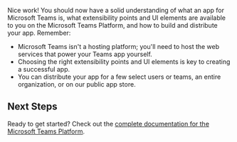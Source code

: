 Nice work! You should now have a solid understanding of what an app for Microsoft Teams is, what extensibility points and UI elements are available to you on the Microsoft Teams Platform, and how to build and distribute your app. Remember:

* Microsoft Teams isn't a hosting platform; you'll need to host the web services that power your Teams app yourself.
* Choosing the right extensibility points and UI elements is key to creating a successful app.
* You can distribute your app for a few select users or teams, an entire organization, or on our public app store.

## Next Steps

Ready to get started? Check out the [complete documentation for the Microsoft Teams Platform](https://docs.microsoft.com/microsoftteams/platform/).
